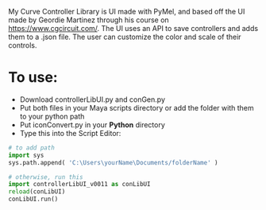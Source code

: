My Curve Controller Library is UI made with PyMel, and based off the UI made by Geordie Martinez through his course on https://www.cgcircuit.com/. The UI uses an API to save controllers and adds them to a .json file. The user can customize the color and scale of their controls.

# To use:
* Download controllerLibUI.py and conGen.py
* Put both files in your Maya scripts directory or add the folder with them to your python path
* Put iconConvert.py in your **Python** directory
* Type this into the Script Editor:
```python
# to add path
import sys 
sys.path.append( 'C:\Users\yourName\Documents/folderName' )

# otherwise, run this
import controllerLibUI_v0011 as conLibUI
reload(conLibUI)
conLibUI.run()
```
